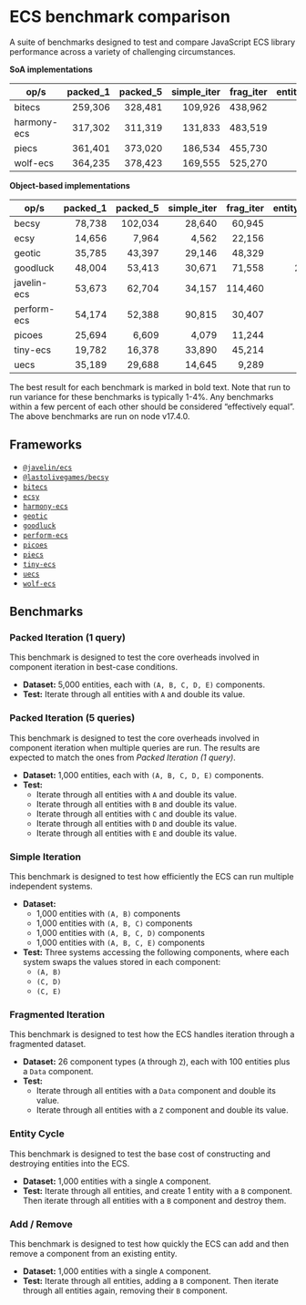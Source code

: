 # ECS benchmark comparison

A suite of benchmarks designed to test and compare JavaScript ECS library performance across a variety of challenging circumstances.

**SoA implementations**

| op/s        | packed_1 | packed_5 | simple_iter | frag_iter | entity_cycle | add_remove |
| ----------- | -------: | -------: | ----------: | --------: | -----------: | ---------: |
| bitecs      |  259,306 |  328,481 |     109,926 |   438,962 |        1,697 |      2,333 |
| harmony-ecs |  317,302 |  311,319 |     131,833 |   483,519 |        4,278 |      4,152 |
| piecs       |  361,401 |  373,020 |     186,534 |   455,730 |       63,648 |     20,633 |
| wolf-ecs    |  364,235 |  378,423 |     169,555 |   525,270 |        5,880 |      9,856 |

**Object-based implementations**

| op/s        | packed_1 | packed_5 | simple_iter | frag_iter | entity_cycle | add_remove |
| ----------- | -------: | -------: | ----------: | --------: | -----------: | ---------: |
| becsy       |   78,738 |  102,034 |      28,640 |    60,945 |          682 |      9,003 |
| ecsy        |   14,656 |    7,964 |       4,562 |    22,156 |          107 |        996 |
| geotic      |   35,785 |   43,397 |      29,146 |    48,329 |          105 |      1,061 |
| goodluck    |   48,004 |   53,413 |      30,671 |    71,558 |       26,408 |    278,057 |
| javelin-ecs |   53,673 |   62,704 |      34,157 |   114,460 |          635 |      2,718 |
| perform-ecs |   54,174 |   52,388 |      90,815 |    30,407 |          145 |        399 |
| picoes      |   25,694 |    6,609 |       4,079 |    11,244 |        2,771 |      4,367 |
| tiny-ecs    |   19,782 |   16,378 |      33,890 |    45,214 |          191 |      1,088 |
| uecs        |   35,189 |   29,688 |      14,645 |     9,289 |        1,737 |      5,385 |

The best result for each benchmark is marked in bold text. Note that run to run variance for these benchmarks is typically 1-4%. Any benchmarks within a few percent of each other should be considered “effectively equal”. The above benchmarks are run on node v17.4.0.

## Frameworks

- [`@javelin/ecs`](https://github.com/3mcd/javelin)
- [`@lastolivegames/becsy`](https://github.com/lastolivegames/becsy)
- [`bitecs`](https://github.com/NateTheGreatt/bitecs)
- [`ecsy`](https://github.com/ecsyjs/ecsy)
- [`harmony-ecs`](https://github.com/3mcd/harmony-ecs)
- [`geotic`](https://github.com/ddmills/geotic)
- [`goodluck`](https://github.com/piesku/goodluck)
- [`perform-ecs`](https://github.com/fireveined/perform-ecs)
- [`picoes`](https://github.com/ayebear/picoes)
- [`piecs`](https://github.com/sondresj/piecs)
- [`tiny-ecs`](https://github.com/bvalosek/tiny-ecs)
- [`uecs`](https://github.com/jprochazk/uecs)
- [`wolf-ecs`](https://github.com/EnderShadow8/wolf-ecs)

## Benchmarks

### Packed Iteration (1 query)

This benchmark is designed to test the core overheads involved in component iteration in best-case conditions.

- **Dataset:** 5,000 entities, each with `(A, B, C, D, E)` components.
- **Test:** Iterate through all entities with `A` and double its value.

### Packed Iteration (5 queries)

This benchmark is designed to test the core overheads involved in component iteration when multiple queries are run. The results are expected to match the ones from _Packed Iteration (1 query)_.

- **Dataset:** 1,000 entities, each with `(A, B, C, D, E)` components.
- **Test:**
  - Iterate through all entities with `A` and double its value.
  - Iterate through all entities with `B` and double its value.
  - Iterate through all entities with `C` and double its value.
  - Iterate through all entities with `D` and double its value.
  - Iterate through all entities with `E` and double its value.

### Simple Iteration

This benchmark is designed to test how efficiently the ECS can run multiple independent systems.

- **Dataset:**
  - 1,000 entities with `(A, B)` components
  - 1,000 entities with `(A, B, C)` components
  - 1,000 entities with `(A, B, C, D)` components
  - 1,000 entities with `(A, B, C, E)` components
- **Test:** Three systems accessing the following components, where each system swaps the values stored in each component:
  - `(A, B)`
  - `(C, D)`
  - `(C, E)`

### Fragmented Iteration

This benchmark is designed to test how the ECS handles iteration through a fragmented dataset.

- **Dataset:** 26 component types (`A` through `Z`), each with 100 entities plus a `Data` component.
- **Test:**
  - Iterate through all entities with a `Data` component and double its value.
  - Iterate through all entities with a `Z` component and double its value.

### Entity Cycle

This benchmark is designed to test the base cost of constructing and destroying entities into the ECS.

- **Dataset:** 1,000 entities with a single `A` component.
- **Test:** Iterate through all entities, and create 1 entity with a `B` component. Then iterate through all entities with a `B` component and destroy them.

### Add / Remove

This benchmark is designed to test how quickly the ECS can add and then remove a component from an existing entity.

- **Dataset:** 1,000 entities with a single `A` component.
- **Test:** Iterate through all entities, adding a `B` component. Then iterate through all entities again, removing their `B` component.
